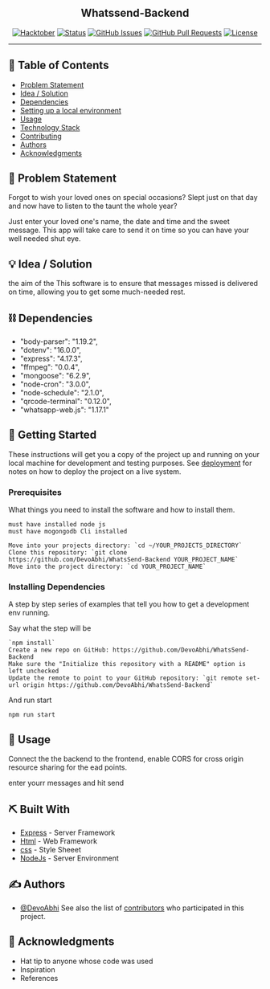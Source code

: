 
<h2 align="center">Whatssend-Backend</h2>

<div align="center">

[![Hacktober](https://img.shields.io/badge/hackathon-name-orange.svg)](http://hackathon.url.com)
[![Status](https://img.shields.io/badge/status-active-success.svg)]()
[![GitHub Issues](https://img.shields.io/github/issues/DevoAbhi/WhatsSend-Backend/The-Documentation-Compendium.svg)](https://github.com/DevoAbhi/WhatsSend-Backend/The-Documentation-Compendium/issues)
[![GitHub Pull Requests](https://img.shields.io/github/issues-pr/DevoAbhi/WhatsSend-Backend/The-Documentation-Compendium.svg)](https://github.com/DevoAbhi/WhatsSend-Backend/The-Documentation-Compendium/pulls)
[![License](https://img.shields.io/badge/license-MIT-blue.svg)](LICENSE.md)

</div>

---


## 📝 Table of Contents

- [Problem Statement](#problem_statement)
- [Idea / Solution](#idea)
- [Dependencies ](#limitations)
- [Setting up a local environment](#getting_started)
- [Usage](#usage)
- [Technology Stack](#tech_stack)
- [Contributing](../CONTRIBUTING.md)
- [Authors](#authors)
- [Acknowledgments](#acknowledgments)

## 🧐 Problem Statement <a name = "project_statement"></a>

Forgot to wish your loved ones on special occasions?
Slept just on that day and now have to listen to the taunt the whole year?

Just enter your loved one's name, the date and time and the sweet message. This app will take care to send it on time so you can have your well needed shut eye.

## 💡 Idea / Solution <a name = "idea"></a>

the aim of the This software is to  ensure that messages missed is delivered on time, allowing you to get some much-needed rest.

## ⛓️ Dependencies <a name = "Dependencies"></a>

- "body-parser": "1.19.2",
- "dotenv": "16.0.0",
- "express": "4.17.3",
- "ffmpeg": "0.0.4",
- "mongoose": "6.2.9",
- "node-cron": "3.0.0",
- "node-schedule": "2.1.0",
- "qrcode-terminal": "0.12.0",
- "whatsapp-web.js": "1.17.1"

## 🏁 Getting Started <a name = "getting_started"></a>

These instructions will get you a copy of the project up and running on your local machine for development
and testing purposes. See [deployment](#deployment) for notes on how to deploy the project on a live system.

### Prerequisites

What things you need to install the software and how to install them.

```
must have installed node js 
must have mogongodb Cli installed 

Move into your projects directory: `cd ~/YOUR_PROJECTS_DIRECTORY`
Clone this repository: `git clone https://github.com/DevoAbhi/WhatsSend-Backend YOUR_PROJECT_NAME`
Move into the project directory: `cd YOUR_PROJECT_NAME`
```

### Installing Dependencies

A step by step series of examples that tell you how to get a development env running.

Say what the step will be

```
`npm install`
Create a new repo on GitHub: https://github.com/DevoAbhi/WhatsSend-Backend
Make sure the "Initialize this repository with a README" option is left unchecked
Update the remote to point to your GitHub repository: `git remote set-url origin https://github.com/DevoAbhi/WhatsSend-Backend`

```

And run start

```
npm run start
```

## 🎈 Usage <a name="usage"></a>

Connect the the backend to the frontend, enable CORS for cross origin resource sharing for the ead points.

enter yourr messages and hit send 

## ⛏️ Built With <a name = "tech_stack"></a>

- [Express](https://expressjs.com/) - Server Framework
- [Html](https://html.org/) - Web Framework
- [css](https://www.css.com/) - Style Sheeet
- [NodeJs](https://nodejs.org/en/) - Server Environment

## ✍️ Authors <a name = "authors"></a>

- [@DevoAbhi](https://github.com/DevoAbhi/WhatsSend-Backend)
See also the list of [contributors](https://github.com/DevoAbhi/WhatsSend-Backend/contributors)
who participated in this project.

## 🎉 Acknowledgments <a name = "acknowledgments"></a>

- Hat tip to anyone whose code was used
- Inspiration
- References
